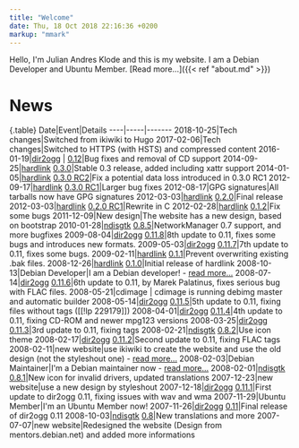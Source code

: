 ```yaml
---
title: "Welcome"
date: Thu, 18 Oct 2018 22:16:36 +0200
markup: "mmark"
---
```




Hello, I'm Julian Andres Klode and this is my website. I am a Debian
Developer and Ubuntu Member. [Read more...]({{< ref "about.md" >}})

# News


{.table}
Date|Event|Details
----|-----|-------
2018-10-25|Tech changes|Switched from ikiwiki to Hugo
2017-02-06|Tech changes|Switched to HTTPS (with HSTS) and compressed content
2016-01-19|[dir2ogg](projects/dir2ogg) | [0.12](projects/dir2ogg/0.12/dir2ogg-0.12.tar.gz)|Bug fixes and removal of CD support
2014-09-25|[hardlink](projects/hardlink) [0.3.0](projects/hardlink/hardlink_0.3.0.tar.xz)|Stable 0.3 release, added including xattr support
2014-01-05|[hardlink](projects/hardlink) [0.3.0 RC2](projects/hardlink/hardlink_0.3.0~rc2.tar.gz)|Fix a potential data loss introduced in 0.3.0 RC1
2012-09-17|[hardlink](projects/hardlink) [0.3.0 RC1](projects/hardlink/hardlink_0.3.0~rc1.tar.gz)|Larger bug fixes
2012-08-17|GPG signatures|All tarballs now have GPG signatures
2012-03-03|[hardlink](projects/hardlink) [0.2.0](projects/hardlink/hardlink_0.2.0.tar.gz)|Final release
2012-03-03|[hardlink](projects/hardlink) [0.2.0 RC1](projects/hardlink/hardlink_0.2.0~rc1.tar.gz)|Rewrite in C
2012-02-28|[hardlink](projects/hardlink) [0.1.2](projects/hardlink/hardlink_0.1.2.tar.gz)|Fix some bugs
2011-12-09|New design|The website has a new design, based on bootstrap
2010-01-28|[ndisgtk](projects/ndisgtk) [0.8.5](projects/ndisgtk/ndisgtk-0.8.5.tar.gz)|NetworkManager 0.7 support, and more bugfixes
2009-08-04|[dir2ogg](projects/dir2ogg) [0.11.8](projects/dir2ogg/0.11/dir2ogg-0.11.8.tar.gz)|8th update to 0.11, fixes some bugs and introduces new formats.
2009-05-03|[dir2ogg](projects/dir2ogg) [0.11.7](projects/dir2ogg/0.11/dir2ogg-0.11.7.tar.gz)|7th update to 0.11, fixes some bugs.
2009-02-11|[hardlink](projects/hardlink) [0.1.1](projects/hardlink/hardlink_0.1.1.tar.gz)|Prevent overwriting existing .bak files.
2008-12-26|[hardlink](projects/hardlink) [0.1.0](projects/hardlink/hardlink_0.1.tar.gz)|Initial release of hardlink
2008-10-13|Debian Developer|I am a Debian developer! - [read more...](http://juliank.wordpress.com/2008/10/14/i-am-a-debian-developer-now/)
2008-07-14|[dir2ogg](projects/dir2ogg) [0.11.6](projects/dir2ogg/0.11/dir2ogg-0.11.6.tar.gz)|6th update to 0.11, by Marek Palatinus, fixes serious bug with FLAC files.
2008-05-21|cdimage | cdimage is running debimg master and automatic builder
2008-05-14|[dir2ogg](projects/dir2ogg) [0.11.5](projects/dir2ogg/0.11/dir2ogg-0.11.5.tar.gz)|5th update to 0.11, fixing files without tags ([[!lp 229179]])
2008-04-01|[dir2ogg](projects/dir2ogg) [0.11.4](projects/dir2ogg/0.11/dir2ogg-0.11.4.tar.gz)|4th update to 0.11, fixing CD-ROM and newer mpg123 versions
2008-03-25|[dir2ogg](projects/dir2ogg) [0.11.3](projects/dir2ogg/0.11/dir2ogg-0.11.3.tar.gz)|3rd update to 0.11, fixing tags
2008-02-21|[ndisgtk](projects/ndisgtk) [0.8.2](projects/ndisgtk/ndisgtk-0.8.2.tar.gz)|Use icon theme
2008-02-17|[dir2ogg](projects/dir2ogg) [0.11.2](projects/dir2ogg/0.11/dir2ogg-0.11.2.tar.gz)|Second update to 0.11, fixing FLAC tags
2008-02-11|new website|use ikiwiki to create the website and use the old design (not the styleshout one) - [read more...](http://juliank.wordpress.com/2008/02/11/jak-linux-website-now-powered-by-ikiwiki/)
2008-02-03|Debian Maintainer|I'm a Debian maintainer now - [read more...](http://juliank.wordpress.com/2008/02/04/debian-maintainer/)
2008-02-01|[ndisgtk](projects/ndisgtk) [0.8.1](projects/ndisgtk/ndisgtk-0.8.1.tar.gz)|New icon for invalid drivers, updated translations
2007-12-23|new website|use a new design by styleshout
2007-12-18|[dir2ogg](projects/dir2ogg) [0.11.1](projects/dir2ogg/0.11/dir2ogg-0.11.1.tar.gz)|First update to dir2ogg 0.11, fixing issues with wav and wma
2007-11-29|Ubuntu Member|I'm an Ubuntu Member now!
2007-11-26|[dir2ogg](projects/dir2ogg) [0.11](projects/dir2ogg/0.11/dir2ogg-0.11.tar.gz)|Final release of dir2ogg 0.11
2008-10-03|[ndisgtk](projects/ndisgtk) [0.8](projects/ndisgtk/ndisgtk-0.8.tar.gz)|New translations and more
2007-07-07|new website|Redesigned the website (Design from mentors.debian.net) and added more informations
